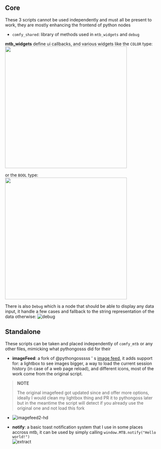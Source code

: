 ## Core
These 3 scripts cannot be used independently and must all be present to work, they are mostly enhancing the frontend of python nodes
- `comfy_shared`: library of methods used in `mtb_widgets` and `debug`

**mtb_widgets** define ui callbacks, and various widgets like the `COLOR` type:  
<img src="https://github.com/melMass/comfy_mtb/assets/7041726/5dbcb714-e1e2-4be7-b0e2-68a6c38c83de" width=400/>

or the `BOOL` type:  
<img src="https://github.com/melMass/comfy_mtb/assets/7041726/7601366d-601c-4f4d-b735-1a4b076770b0" width=400/>

There is also `Debug` which is a node that should be able to display any data input, it handle a few cases and fallback to the string representation of the
data otherwise:
![debug](https://github.com/melMass/comfy_mtb/assets/7041726/1f4393e4-1c3d-4807-9501-fe8888bfae25)



## Standalone
These scripts can be taken and placed independently of `comfy_mtb` or any other files, mimicking what pythongosss did for their 

- **imageFeed**: a fork of @pythongosssss ' s [image feed](https://github.com/pythongosssss/ComfyUI-Custom-Scripts/tree/main/js), it adds support for: a lightbox to see images bigger, a way to load the current session history (in case of a web page reload), and different icons, most of the work come from the original script. 


> **NOTE**
> 
> The original imagefeed got updated since and offer more options, ideally I would clean my lightbox thing and PR it to pythongoss later but in the meantime the script will detect if you already use the original one and not load this fork


- ![imagefeed2-hd](https://github.com/melMass/comfy_mtb/assets/7041726/8539f46f-78e1-459a-a11c-fddd44e63ca9)


- **notify**: a basic toast notification system that I use in some places accross mtb, it can be used by simply calling `window.MTB.notify("Hello world!")`  
![extract](https://github.com/melMass/comfy_mtb/assets/7041726/450c67fc-a7e9-4bea-ae49-b610d693098d)
